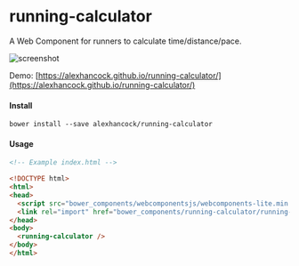# running-calculator

A Web Component for runners to calculate time/distance/pace.

![screenshot](https://raw.githubusercontent.com/alexhancock/running-calculator/master/screenshot.png)

Demo: [https://alexhancock.github.io/running-calculator/](https://alexhancock.github.io/running-calculator/)

#### Install

```
bower install --save alexhancock/running-calculator
```

#### Usage

```html
<!-- Example index.html -->

<!DOCTYPE html>
<html>
<head>
  <script src="bower_components/webcomponentsjs/webcomponents-lite.min.js"></script>
  <link rel="import" href="bower_components/running-calculator/running-calculator.html">
</head>
<body>
  <running-calculator />
</body>
</html>
```
